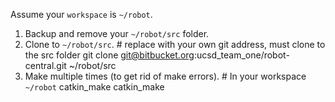 Assume your `workspace` is `~/robot`.

1. Backup and remove your `~/robot/src` folder.
2. Clone to `~/robot/src`.
            # replace with your own git address, must clone to the src folder
            git clone git@bitbucket.org:ucsd_team_one/robot-central.git ~/robot/src
3. Make multiple times (to get rid of make errors).
            # In your workspace `~/robot`
            catkin_make
            catkin_make